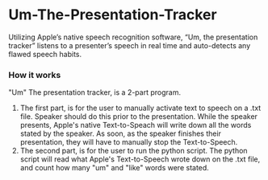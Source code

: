 # Um-The-Presentation-Tracker
Utilizing Apple’s native speech recognition software, “Um, the presentation tracker” listens to a presenter’s speech in real time and auto-detects any flawed speech habits.

### How it works
"Um" The presentation tracker, is a 2-part program. 
1. The first part, is for the user to manually activate text to speech on a .txt file. Speaker should do this prior to the presentation. While the speaker presents, Apple's native Text-to-Speach will write down all the words stated by the speaker. As soon, as the speaker finishes their presentation, they will have to manually stop the Text-to-Speech. 
2. The second part, is for the user to run the python script. The python script will read what Apple's Text-to-Speech wrote down on the .txt file, and count how many "um" and "like" words were stated. 
